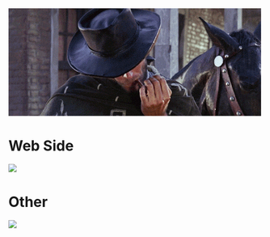 <img src="./welcome.gif"/>

# Web Side 

  <a href="https://skillicons.dev">
    <img src="https://skillicons.dev/icons?i=html,css,bootstrap,jquery,javascript,vscode,mongodb,typescript,nodejs,react" />
  </a>

 # Other

   <a href="https://skillicons.dev">
    <img src="https://skillicons.dev/icons?i=cpp" />
  </a>
